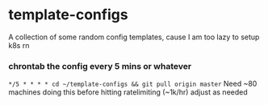 # template-configs
A collection of some random config templates, cause I am too lazy to setup k8s rn

### chrontab the config every 5 mins or whatever
`*/5 * * * * cd ~/template-configs && git pull origin master`
Need ~80 machines doing this before hitting ratelimiting (~1k/hr) adjust as needed
